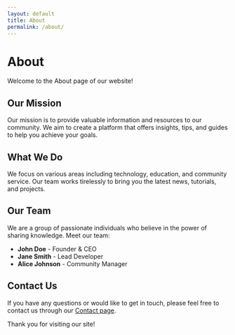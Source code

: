 ```yaml
---
layout: default
title: About
permalink: /about/
---
```


# About

Welcome to the About page of our website!

## Our Mission

Our mission is to provide valuable information and resources to our community. We aim to create a platform that offers insights, tips, and guides to help you achieve your goals.

## What We Do

We focus on various areas including technology, education, and community service. Our team works tirelessly to bring you the latest news, tutorials, and projects.

## Our Team

We are a group of passionate individuals who believe in the power of sharing knowledge. Meet our team:

- **John Doe** - Founder & CEO
- **Jane Smith** - Lead Developer
- **Alice Johnson** - Community Manager

## Contact Us

If you have any questions or would like to get in touch, please feel free to contact us through our [Contact page](contact.md).

Thank you for visiting our site!


